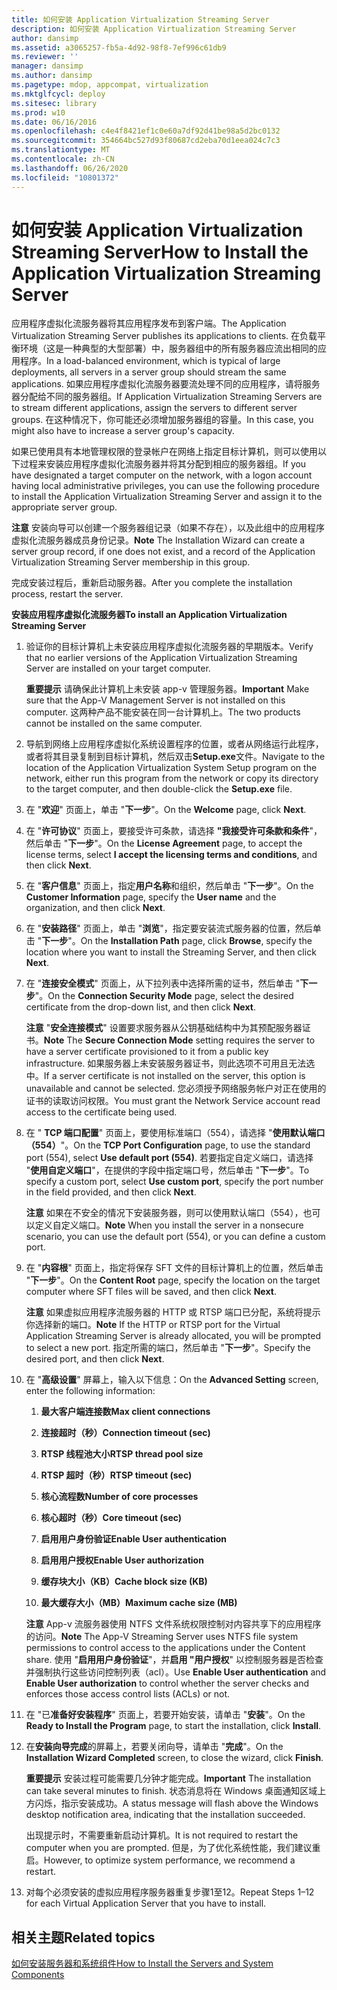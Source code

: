 ```yaml
---
title: 如何安装 Application Virtualization Streaming Server
description: 如何安装 Application Virtualization Streaming Server
author: dansimp
ms.assetid: a3065257-fb5a-4d92-98f8-7ef996c61db9
ms.reviewer: ''
manager: dansimp
ms.author: dansimp
ms.pagetype: mdop, appcompat, virtualization
ms.mktglfcycl: deploy
ms.sitesec: library
ms.prod: w10
ms.date: 06/16/2016
ms.openlocfilehash: c4e4f8421ef1c0e60a7df92d41be98a5d2bc0132
ms.sourcegitcommit: 354664bc527d93f80687cd2eba70d1eea024c7c3
ms.translationtype: MT
ms.contentlocale: zh-CN
ms.lasthandoff: 06/26/2020
ms.locfileid: "10801372"
---
```

# <span data-ttu-id="7d7fb-103">如何安装 Application Virtualization Streaming Server</span><span class="sxs-lookup"><span data-stu-id="7d7fb-103">How to Install the Application Virtualization Streaming Server</span></span>


<span data-ttu-id="7d7fb-104">应用程序虚拟化流服务器将其应用程序发布到客户端。</span><span class="sxs-lookup"><span data-stu-id="7d7fb-104">The Application Virtualization Streaming Server publishes its applications to clients.</span></span> <span data-ttu-id="7d7fb-105">在负载平衡环境（这是一种典型的大型部署）中，服务器组中的所有服务器应流出相同的应用程序。</span><span class="sxs-lookup"><span data-stu-id="7d7fb-105">In a load-balanced environment, which is typical of large deployments, all servers in a server group should stream the same applications.</span></span> <span data-ttu-id="7d7fb-106">如果应用程序虚拟化流服务器要流处理不同的应用程序，请将服务器分配给不同的服务器组。</span><span class="sxs-lookup"><span data-stu-id="7d7fb-106">If Application Virtualization Streaming Servers are to stream different applications, assign the servers to different server groups.</span></span> <span data-ttu-id="7d7fb-107">在这种情况下，你可能还必须增加服务器组的容量。</span><span class="sxs-lookup"><span data-stu-id="7d7fb-107">In this case, you might also have to increase a server group's capacity.</span></span>

<span data-ttu-id="7d7fb-108">如果已使用具有本地管理权限的登录帐户在网络上指定目标计算机，则可以使用以下过程来安装应用程序虚拟化流服务器并将其分配到相应的服务器组。</span><span class="sxs-lookup"><span data-stu-id="7d7fb-108">If you have designated a target computer on the network, with a logon account having local administrative privileges, you can use the following procedure to install the Application Virtualization Streaming Server and assign it to the appropriate server group.</span></span>

<span data-ttu-id="7d7fb-109">**注意** 安装向导可以创建一个服务器组记录（如果不存在），以及此组中的应用程序虚拟化流服务器成员身份记录。</span><span class="sxs-lookup"><span data-stu-id="7d7fb-109">**Note** The Installation Wizard can create a server group record, if one does not exist, and a record of the Application Virtualization Streaming Server membership in this group.</span></span>

 

<span data-ttu-id="7d7fb-110">完成安装过程后，重新启动服务器。</span><span class="sxs-lookup"><span data-stu-id="7d7fb-110">After you complete the installation process, restart the server.</span></span>

**<span data-ttu-id="7d7fb-111">安装应用程序虚拟化流服务器</span><span class="sxs-lookup"><span data-stu-id="7d7fb-111">To install an Application Virtualization Streaming Server</span></span>**

1.  <span data-ttu-id="7d7fb-112">验证你的目标计算机上未安装应用程序虚拟化流服务器的早期版本。</span><span class="sxs-lookup"><span data-stu-id="7d7fb-112">Verify that no earlier versions of the Application Virtualization Streaming Server are installed on your target computer.</span></span>

    <span data-ttu-id="7d7fb-113">**重要提示** 请确保此计算机上未安装 app-v 管理服务器。</span><span class="sxs-lookup"><span data-stu-id="7d7fb-113">**Important** Make sure that the App-V Management Server is not installed on this computer.</span></span> <span data-ttu-id="7d7fb-114">这两种产品不能安装在同一台计算机上。</span><span class="sxs-lookup"><span data-stu-id="7d7fb-114">The two products cannot be installed on the same computer.</span></span>

     

2.  <span data-ttu-id="7d7fb-115">导航到网络上应用程序虚拟化系统设置程序的位置，或者从网络运行此程序，或者将其目录复制到目标计算机，然后双击**Setup.exe**文件。</span><span class="sxs-lookup"><span data-stu-id="7d7fb-115">Navigate to the location of the Application Virtualization System Setup program on the network, either run this program from the network or copy its directory to the target computer, and then double-click the **Setup.exe** file.</span></span>

3.  <span data-ttu-id="7d7fb-116">在 "**欢迎**" 页面上，单击 "**下一步**"。</span><span class="sxs-lookup"><span data-stu-id="7d7fb-116">On the **Welcome** page, click **Next**.</span></span>

4.  <span data-ttu-id="7d7fb-117">在 "**许可协议**" 页面上，要接受许可条款，请选择 **"我接受许可条款和条件**"，然后单击 "**下一步**"。</span><span class="sxs-lookup"><span data-stu-id="7d7fb-117">On the **License Agreement** page, to accept the license terms, select **I accept the licensing terms and conditions**, and then click **Next**.</span></span>

5.  <span data-ttu-id="7d7fb-118">在 "**客户信息**" 页面上，指定**用户名称**和组织，然后单击 "**下一步**"。</span><span class="sxs-lookup"><span data-stu-id="7d7fb-118">On the **Customer Information** page, specify the **User name** and the organization, and then click **Next**.</span></span>

6.  <span data-ttu-id="7d7fb-119">在 "**安装路径**" 页面上，单击 "**浏览**"，指定要安装流式服务器的位置，然后单击 "**下一步**"。</span><span class="sxs-lookup"><span data-stu-id="7d7fb-119">On the **Installation Path** page, click **Browse**, specify the location where you want to install the Streaming Server, and then click **Next**.</span></span>

7.  <span data-ttu-id="7d7fb-120">在 "**连接安全模式**" 页面上，从下拉列表中选择所需的证书，然后单击 "**下一步**"。</span><span class="sxs-lookup"><span data-stu-id="7d7fb-120">On the **Connection Security Mode** page, select the desired certificate from the drop-down list, and then click **Next**.</span></span>

    <span data-ttu-id="7d7fb-121">**注意** "**安全连接模式**" 设置要求服务器从公钥基础结构中为其预配服务器证书。</span><span class="sxs-lookup"><span data-stu-id="7d7fb-121">**Note** The **Secure Connection Mode** setting requires the server to have a server certificate provisioned to it from a public key infrastructure.</span></span> <span data-ttu-id="7d7fb-122">如果服务器上未安装服务器证书，则此选项不可用且无法选中。</span><span class="sxs-lookup"><span data-stu-id="7d7fb-122">If a server certificate is not installed on the server, this option is unavailable and cannot be selected.</span></span> <span data-ttu-id="7d7fb-123">您必须授予网络服务帐户对正在使用的证书的读取访问权限。</span><span class="sxs-lookup"><span data-stu-id="7d7fb-123">You must grant the Network Service account read access to the certificate being used.</span></span>

     

8.  <span data-ttu-id="7d7fb-124">在 " **TCP 端口配置**" 页面上，要使用标准端口（554），请选择 "**使用默认端口（554）**"。</span><span class="sxs-lookup"><span data-stu-id="7d7fb-124">On the **TCP Port Configuration** page, to use the standard port (554), select **Use default port (554)**.</span></span> <span data-ttu-id="7d7fb-125">若要指定自定义端口，请选择 "**使用自定义端口**"，在提供的字段中指定端口号，然后单击 "**下一步**"。</span><span class="sxs-lookup"><span data-stu-id="7d7fb-125">To specify a custom port, select **Use custom port**, specify the port number in the field provided, and then click **Next**.</span></span>

    <span data-ttu-id="7d7fb-126">**注意** 如果在不安全的情况下安装服务器，则可以使用默认端口（554），也可以定义自定义端口。</span><span class="sxs-lookup"><span data-stu-id="7d7fb-126">**Note** When you install the server in a nonsecure scenario, you can use the default port (554), or you can define a custom port.</span></span>

     

9.  <span data-ttu-id="7d7fb-127">在 "**内容根**" 页面上，指定将保存 SFT 文件的目标计算机上的位置，然后单击 "**下一步**"。</span><span class="sxs-lookup"><span data-stu-id="7d7fb-127">On the **Content Root** page, specify the location on the target computer where SFT files will be saved, and then click **Next**.</span></span>

    <span data-ttu-id="7d7fb-128">**注意** 如果虚拟应用程序流服务器的 HTTP 或 RTSP 端口已分配，系统将提示你选择新的端口。</span><span class="sxs-lookup"><span data-stu-id="7d7fb-128">**Note** If the HTTP or RTSP port for the Virtual Application Streaming Server is already allocated, you will be prompted to select a new port.</span></span> <span data-ttu-id="7d7fb-129">指定所需的端口，然后单击 "**下一步**"。</span><span class="sxs-lookup"><span data-stu-id="7d7fb-129">Specify the desired port, and then click **Next**.</span></span>

     

10. <span data-ttu-id="7d7fb-130">在 "**高级设置**" 屏幕上，输入以下信息：</span><span class="sxs-lookup"><span data-stu-id="7d7fb-130">On the **Advanced Setting** screen, enter the following information:</span></span>

    1.  **<span data-ttu-id="7d7fb-131">最大客户端连接数</span><span class="sxs-lookup"><span data-stu-id="7d7fb-131">Max client connections</span></span>**

    2.  **<span data-ttu-id="7d7fb-132">连接超时（秒）</span><span class="sxs-lookup"><span data-stu-id="7d7fb-132">Connection timeout (sec)</span></span>**

    3.  **<span data-ttu-id="7d7fb-133">RTSP 线程池大小</span><span class="sxs-lookup"><span data-stu-id="7d7fb-133">RTSP thread pool size</span></span>**

    4.  **<span data-ttu-id="7d7fb-134">RTSP 超时（秒）</span><span class="sxs-lookup"><span data-stu-id="7d7fb-134">RTSP timeout (sec)</span></span>**

    5.  **<span data-ttu-id="7d7fb-135">核心流程数</span><span class="sxs-lookup"><span data-stu-id="7d7fb-135">Number of core processes</span></span>**

    6.  **<span data-ttu-id="7d7fb-136">核心超时（秒）</span><span class="sxs-lookup"><span data-stu-id="7d7fb-136">Core timeout (sec)</span></span>**

    7.  **<span data-ttu-id="7d7fb-137">启用用户身份验证</span><span class="sxs-lookup"><span data-stu-id="7d7fb-137">Enable User authentication</span></span>**

    8.  **<span data-ttu-id="7d7fb-138">启用用户授权</span><span class="sxs-lookup"><span data-stu-id="7d7fb-138">Enable User authorization</span></span>**

    9.  **<span data-ttu-id="7d7fb-139">缓存块大小（KB）</span><span class="sxs-lookup"><span data-stu-id="7d7fb-139">Cache block size (KB)</span></span>**

    10. **<span data-ttu-id="7d7fb-140">最大缓存大小（MB）</span><span class="sxs-lookup"><span data-stu-id="7d7fb-140">Maximum cache size (MB)</span></span>**

    <span data-ttu-id="7d7fb-141">**注意** App-v 流服务器使用 NTFS 文件系统权限控制对内容共享下的应用程序的访问。</span><span class="sxs-lookup"><span data-stu-id="7d7fb-141">**Note** The App-V Streaming Server uses NTFS file system permissions to control access to the applications under the Content share.</span></span> <span data-ttu-id="7d7fb-142">使用 "**启用用户身份验证**"，并**启用 "用户授权**" 以控制服务器是否检查并强制执行这些访问控制列表（acl）。</span><span class="sxs-lookup"><span data-stu-id="7d7fb-142">Use **Enable User authentication** and **Enable User authorization** to control whether the server checks and enforces those access control lists (ACLs) or not.</span></span>

     

11. <span data-ttu-id="7d7fb-143">在 "已**准备好安装程序**" 页面上，若要开始安装，请单击 "**安装**"。</span><span class="sxs-lookup"><span data-stu-id="7d7fb-143">On the **Ready to Install the Program** page, to start the installation, click **Install**.</span></span>

12. <span data-ttu-id="7d7fb-144">在**安装向导完成**的屏幕上，若要关闭向导，请单击 "**完成**"。</span><span class="sxs-lookup"><span data-stu-id="7d7fb-144">On the **Installation Wizard Completed** screen, to close the wizard, click **Finish**.</span></span>

    <span data-ttu-id="7d7fb-145">**重要提示** 安装过程可能需要几分钟才能完成。</span><span class="sxs-lookup"><span data-stu-id="7d7fb-145">**Important** The installation can take several minutes to finish.</span></span> <span data-ttu-id="7d7fb-146">状态消息将在 Windows 桌面通知区域上方闪烁，指示安装成功。</span><span class="sxs-lookup"><span data-stu-id="7d7fb-146">A status message will flash above the Windows desktop notification area, indicating that the installation succeeded.</span></span>

    <span data-ttu-id="7d7fb-147">出现提示时，不需要重新启动计算机。</span><span class="sxs-lookup"><span data-stu-id="7d7fb-147">It is not required to restart the computer when you are prompted.</span></span> <span data-ttu-id="7d7fb-148">但是，为了优化系统性能，我们建议重启。</span><span class="sxs-lookup"><span data-stu-id="7d7fb-148">However, to optimize system performance, we recommend a restart.</span></span>

     

13. <span data-ttu-id="7d7fb-149">对每个必须安装的虚拟应用程序服务器重复步骤1至12。</span><span class="sxs-lookup"><span data-stu-id="7d7fb-149">Repeat Steps 1–12 for each Virtual Application Server that you have to install.</span></span>

## <span data-ttu-id="7d7fb-150">相关主题</span><span class="sxs-lookup"><span data-stu-id="7d7fb-150">Related topics</span></span>


[<span data-ttu-id="7d7fb-151">如何安装服务器和系统组件</span><span class="sxs-lookup"><span data-stu-id="7d7fb-151">How to Install the Servers and System Components</span></span>](how-to-install-the-servers-and-system-components.md)

 

 






